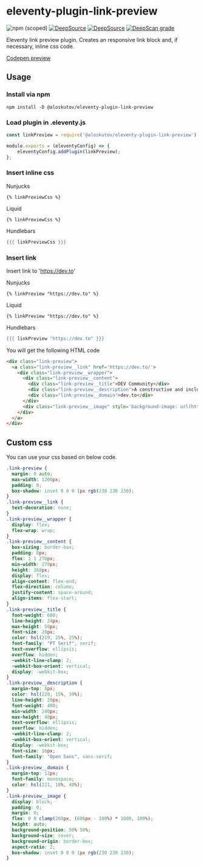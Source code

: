 # eleventy-plugin-link-preview

![npm (scoped)](https://img.shields.io/npm/v/@aloskutov/eleventy-plugin-link-preview)
[![DeepSource](https://deepsource.io/gh/aloskutov/eleventy-plugin-link-preview.svg/?label=active+issues&show_trend=true&token=MiKmciFiZJm1PqDB7dEmhZP3)](https://deepsource.io/gh/aloskutov/eleventy-plugin-link-preview/?ref=repository-badge)
[![DeepSource](https://deepsource.io/gh/aloskutov/eleventy-plugin-link-preview.svg/?label=resolved+issues&show_trend=true&token=MiKmciFiZJm1PqDB7dEmhZP3)](https://deepsource.io/gh/aloskutov/eleventy-plugin-link-preview/?ref=repository-badge)
[![DeepScan grade](https://deepscan.io/api/teams/16410/projects/20009/branches/531306/badge/grade.svg)](https://deepscan.io/dashboard#view=project&tid=16410&pid=20009&bid=531306)

Eleventy link preview plugin. Creates an responsive link block and, if necessary, inline css code.

[Codepen preview](https://codepen.io/aloskutov/pen/GROKobB)

## Usage

### Install via npm

```shell
npm install -D @aloskutov/eleventy-plugin-link-preview
```

### Load plugin in .eleventy.js

```javascript
const linkPreview = require('@aloskutov/eleventy-plugin-link-preview');

module.exports = (eleventyConfig) => {
    eleventyConfig.addPlugin(linkPreview);
};
```

### Insert inline css

Nunjucks

```nunjucks
{% linkPreviewCss %}
```

Liquid

```liquid
{% linkPreviewCss %}
```

Hundlebars

```handlebars
{{{ linkPreviewCss }}}
```

### Insert link

Insert link to 'https://dev.to'

Nunjucks

```nunjucks
{% linkPreview "https://dev.to" %}
```

Liquid

```liquid
{% linkPreview "https://dev.to" %}
```

Hundlebars

```handlebars
{{{ linkPreview "https://dev.to" }}}
```

You will get the following HTML code

```html
<div class="link-preview">
  <a class="link-preview__link" href='https://dev.to/'>
    <div class="link-preview__wrapper">
      <div class="link-preview__content">
        <div class="link-preview__title">DEV Community</div>
        <div class="link-preview__description">A constructive and inclusive social network for software developers. With you every step of your journey.</div>
        <div class="link-preview__domain">dev.to</div>
      </div>
      <div class="link-preview__image" style='background-image: url(https://thepracticaldev.s3.amazonaws.com/i/6hqmcjaxbgbon8ydw93z.png);'></div>
    </div>
  </a>
</div>
```

## Custom css

You can use your css based on below code.

```css
.link-preview {
  margin: 0 auto;
  max-width: 1200px;
  padding: 0;
  box-shadow: inset 0 0 0 1px rgb(230 230 230);
}
.link-preview__link {
  text-decoration: none;
}
.link-preview__wrapper {
  display: flex;
  flex-wrap: wrap;
}
.link-preview__content {
  box-sizing: border-box;
  padding: 8px;
  flex: 1 1 270px;
  min-width: 270px;
  height: 168px;
  display: flex;
  align-content: flex-end;
  flex-direction: column;
  justify-content: space-around;
  align-items: flex-start;
}
.link-preview__title {
  font-weight: 600;
  line-height: 24px;
  max-height: 50px;
  font-size: 20px;
  color: hsl(219, 25%, 25%);
  font-family: "PT Serif", serif;
  text-overflow: ellipsis;
  overflow: hidden;
  -webkit-line-clamp: 2;
  -webkit-box-orient: vertical;
  display: -webkit-box;
}
.link-preview__description {
  margin-top: 8px;
  color: hsl(220, 15%, 30%);
  line-height: 20px;
  font-weight: 400;
  min-width: 240px;
  max-height: 40px;
  text-overflow: ellipsis;
  overflow: hidden;
  -webkit-line-clamp: 2;
  -webkit-box-orient: vertical;
  display: -webkit-box;
  font-size: 16px;
  font-family: "Open Sans", sans-serif;
}
.link-preview__domain {
  margin-top: 12px;
  font-family: monospace;
  color: hsl(221, 10%, 40%);
}
.link-preview__image {
  display: block;
  padding: 0;
  margin: 0;
  flex: 0 0 clamp(260px, (606px - 100%) * 1000, 100%);
  height: auto;
  background-position: 50% 50%;
  background-size: cover;
  background-origin: border-box;
  aspect-ratio: 2;
  box-shadow: inset 0 0 0 1px rgb(230 230 230);
}
```
